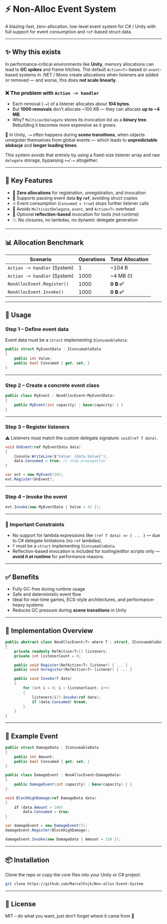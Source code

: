 # ⚡ Non-Alloc Event System

A blazing-fast, zero-allocation, low-level event system for C# / Unity with full support for event consumption and `ref`-based struct data.

---

## ✨ Why this exists

In performance-critical environments like **Unity**, memory allocations can lead to **GC spikes** and frame hitches. The default `Action<T>`-based or `event`-based systems in .NET / Mono create allocations when listeners are added or removed — and worse, this does **not scale linearly**.

### ❌ The problem with `Action -= handler`

- Each removal (`-=`) of a listener allocates about **104 bytes**.
- But **1000 removals** don’t allocate ~100 KB — they can allocate **up to ~4 MB**.
- Why? `MulticastDelegate` stores its invocation list as a **binary tree**. Rebuilding it becomes more expensive as it grows.

📌 In Unity, `-=` often happens during **scene transitions**, when objects unregister themselves from global events — which leads to **unpredictable alokacje** and **longer loading times**.

This system avoids that entirely by using a fixed-size listener array and raw `delegate` storage, bypassing `+=`/`-=` altogether.

---

## 🧠 Key Features

- 🧊 **Zero allocations** for registration, unregistration, and invocation
- 🧠 Supports passing event data **by `ref`**, avoiding struct copies
- 🔥 Event consumption (`Consumed = true`) stops further listener calls
- 🛑 Avoids `MulticastDelegate`, `event`, and `Action<T>` overhead
- 🧰 Optional **reflection-based** invocation for tools (not runtime)
- 📉 No closures, no lambdas, no dynamic delegate generation

---

## 📊 Allocation Benchmark

| Scenario                         | Operations | Total Allocation |
|----------------------------------|------------|------------------|
| `Action -= handler` (System)     | 1          | ~104 B           |
| `Action -= handler` (System)     | 1000       | ~4 MB (!)        |
| `NonAllocEvent.Register()`       | 1000       | **0 B ✅**        |
| `NonAllocEvent.Invoke()`         | 1000       | **0 B ✅**        |

---

## 🚀 Usage

### Step 1 – Define event data

Event data must be a `struct` implementing `IConsumableData`:

```csharp
public struct MyEventData : IConsumableData
{
    public int Value;
    public bool Consumed { get; set; }
}
```

---

### Step 2 – Create a concrete event class

```csharp
public class MyEvent : NonAllocEvent<MyEventData>
{
    public MyEvent(int capacity) : base(capacity) { }
}
```

---

### Step 3 – Register listeners

⚠️ Listeners must match the custom delegate signature: `void(ref T data)`.

```csharp
void OnEvent(ref MyEventData data)
{
    Console.WriteLine($"Value: {data.Value}");
    data.Consumed = true; // stop propagation
}

var evt = new MyEvent(10);
evt.Register(OnEvent);
```

---

### Step 4 – Invoke the event

```csharp
evt.Invoke(new MyEventData { Value = 42 });
```

---

### 🛑 Important Constraints

- No support for lambda expressions like `(ref T data) => { ... }` — due to C# delegate limitations (no `ref` lambdas).
- `T` must be a `struct` implementing `IConsumableData`.
- Reflection-based invocation is included for tooling/editor scripts only — **avoid it at runtime** for performance reasons.

---

## ✅ Benefits

- Fully GC-free during runtime usage
- Safe and deterministic event flow
- Ideal for real-time games, ECS-style architectures, and performance-heavy systems
- Reduces GC pressure during **scene transitions** in Unity

---

## 🧰 Implementation Overview

```csharp
public abstract class NonAllocEvent<T> where T : struct, IConsumableData
{
    private readonly RefAction<T>[] listeners;
    private int listenerCount = 0;

    public void Register(RefAction<T> listener) { ... }
    public void Unregister(RefAction<T> listener) { ... }

    public void Invoke(T data)
    {
        for (int i = 0; i < listenerCount; i++)
        {
            listeners[i]?.Invoke(ref data);
            if (data.Consumed) break;
        }
    }
}
```

---

## 🧪 Example Event

```csharp
public struct DamageData : IConsumableData
{
    public int Amount;
    public bool Consumed { get; set; }
}

public class DamageEvent : NonAllocEvent<DamageData>
{
    public DamageEvent(int capacity) : base(capacity) { }
}
```

```csharp
void BlockHighDamage(ref DamageData data)
{
    if (data.Amount > 100)
        data.Consumed = true;
}

var damageEvent = new DamageEvent(5);
damageEvent.Register(BlockHighDamage);

damageEvent.Invoke(new DamageData { Amount = 150 });
```

---

## 📦 Installation

Clone the repo or copy the core files into your Unity or C# project:

```bash
git clone https://github.com/MarcelFojk/Non-alloc-Event-System
```

---

## 📄 License

MIT – do what you want, just don’t forget where it came from 🚀